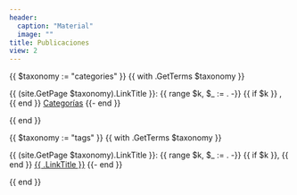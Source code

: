 ```yaml
---
header:
  caption: "Material"
  image: ""
title: Publicaciones
view: 2
---
```


{{ $taxonomy := "categories" }}
{{ with .GetTerms $taxonomy }}
  <p>
    {{ (site.GetPage $taxonomy).LinkTitle }}:
    {{ range $k, $_ := . -}}
      {{ if $k }} , {{ end }}
      <a href="{{ .list_categories }}">Categorías</a>
    {{- end }}
  </p>
{{ end }}


{{ $taxonomy := "tags" }}
{{ with .GetTerms $taxonomy }}
  <p>
    {{ (site.GetPage $taxonomy).LinkTitle }}:
    {{ range $k, $_ := . -}}
      {{ if $k }}, {{ end }}
      <a href="{{ .RelPermalink }}">{{ .LinkTitle }}</a>
    {{- end }}
  </p>
{{ end }}